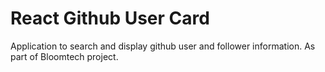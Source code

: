 # React Github User Card

Application to search and display github user and follower information.
As part of Bloomtech project.
